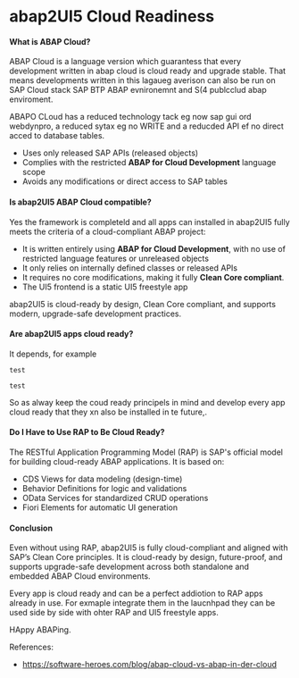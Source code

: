 # abap2UI5 Cloud Readiness

#### What is ABAP Cloud?

ABAP Cloud is a language version which guarantess that every development written in abap cloud is cloud ready and upgrade stable. That means developments written in this lagaueg averison can also be run on SAP Cloud stack SAP BTP ABAP evnironemnt and S(4 publcclud abap enviroment.

ABAPO CLoud has a reduced technology tack eg now sap gui ord webdynpro, a reduced sytax eg no WRITE and a reducded API ef no direct acced to database tables.

- Uses only released SAP APIs (released objects)  
- Complies with the restricted **ABAP for Cloud Development** language scope  
- Avoids any modifications or direct access to SAP tables


#### Is abap2UI5 ABAP Cloud compatible?

Yes the framework is completeld and all apps can installed in 
abap2UI5 fully meets the criteria of a cloud-compliant ABAP project:

- It is written entirely using **ABAP for Cloud Development**, with no use of restricted language features or unreleased objects
- It only relies on internally defined classes or released APIs
- It requires no core modifications, making it fully **Clean Core compliant**.  
- The UI5 frontend is a static UI5 freestyle app

abap2UI5 is cloud-ready by design, Clean Core compliant, and supports modern, upgrade-safe development practices.


#### Are abap2UI5 apps cloud ready?

It depends, for example


```abap
test
```


```abap
test
```

So as alway keep the coud ready principels in mind and develop every app cloud ready that they xn also be installed in te future,.

#### Do I Have to Use RAP to Be Cloud Ready?


The RESTful Application Programming Model (RAP) is SAP's official model for building cloud-ready ABAP applications. It is based on:

- CDS Views for data modeling (design-time)
- Behavior Definitions for logic and validations
- OData Services for standardized CRUD operations
- Fiori Elements for automatic UI generation


#### Conclusion

Even without using RAP, abap2UI5 is fully cloud-compliant and aligned with SAP’s Clean Core principles. It is cloud-ready by design, future-proof, and supports upgrade-safe development across both standalone and embedded ABAP Cloud environments.

Every app is cloud ready and can be a perfect addiotion to RAP apps already in use. For exmaple integrate them in the laucnhpad they can be used side by side with ohter RAP and UI5 freestyle apps.

HAppy ABAPing.


References:
* https://software-heroes.com/blog/abap-cloud-vs-abap-in-der-cloud
